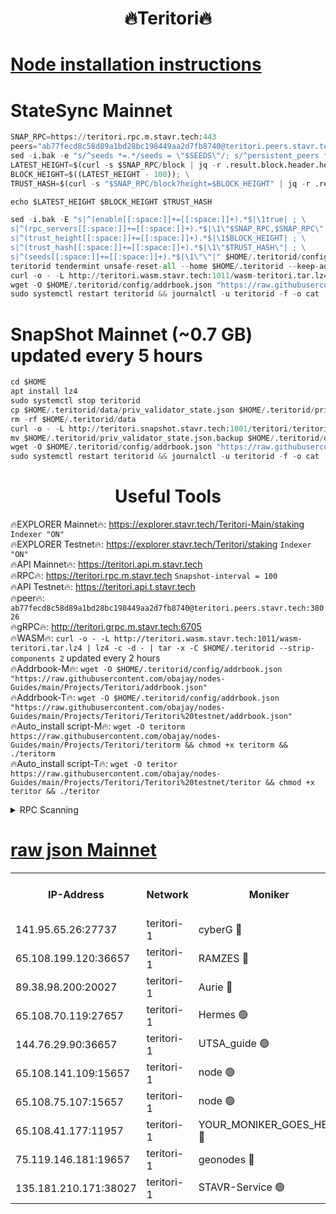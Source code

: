 <h1 align="center"> 🔥Teritori🔥</h1>


[Node installation instructions](https://github.com/obajay/nodes-Guides/tree/main/Projects/Teritori)
=

# StateSync Mainnet
```python
SNAP_RPC=https://teritori.rpc.m.stavr.tech:443
peers="ab77fecd8c58d89a1bd28bc198449aa2d7fb8740@teritori.peers.stavr.tech:38026"
sed -i.bak -e "s/^seeds *=.*/seeds = \"$SEEDS\"/; s/^persistent_peers *=.*/persistent_peers = \"$PEERS\"/" $HOME/.teritorid/config/config.toml
LATEST_HEIGHT=$(curl -s $SNAP_RPC/block | jq -r .result.block.header.height); \
BLOCK_HEIGHT=$((LATEST_HEIGHT - 100)); \
TRUST_HASH=$(curl -s "$SNAP_RPC/block?height=$BLOCK_HEIGHT" | jq -r .result.block_id.hash)

echo $LATEST_HEIGHT $BLOCK_HEIGHT $TRUST_HASH

sed -i.bak -E "s|^(enable[[:space:]]+=[[:space:]]+).*$|\1true| ; \
s|^(rpc_servers[[:space:]]+=[[:space:]]+).*$|\1\"$SNAP_RPC,$SNAP_RPC\"| ; \
s|^(trust_height[[:space:]]+=[[:space:]]+).*$|\1$BLOCK_HEIGHT| ; \
s|^(trust_hash[[:space:]]+=[[:space:]]+).*$|\1\"$TRUST_HASH\"| ; \
s|^(seeds[[:space:]]+=[[:space:]]+).*$|\1\"\"|" $HOME/.teritorid/config/config.toml
teritorid tendermint unsafe-reset-all --home $HOME/.teritorid --keep-addr-book
curl -o - -L http://teritori.wasm.stavr.tech:1011/wasm-teritori.tar.lz4 | lz4 -c -d - | tar -x -C $HOME/.teritorid --strip-components 2
wget -O $HOME/.teritorid/config/addrbook.json "https://raw.githubusercontent.com/obajay/nodes-Guides/main/Projects/Teritori/addrbook.json"
sudo systemctl restart teritorid && journalctl -u teritorid -f -o cat
```

# SnapShot Mainnet (~0.7 GB) updated every 5 hours
```python
cd $HOME
apt install lz4
sudo systemctl stop teritorid
cp $HOME/.teritorid/data/priv_validator_state.json $HOME/.teritorid/priv_validator_state.json.backup
rm -rf $HOME/.teritorid/data
curl -o - -L http://teritori.snapshot.stavr.tech:1001/teritori/teritori-snap.tar.lz4 | lz4 -c -d - | tar -x -C $HOME/.teritorid --strip-components 2
mv $HOME/.teritorid/priv_validator_state.json.backup $HOME/.teritorid/data/priv_validator_state.json
wget -O $HOME/.teritorid/config/addrbook.json "https://raw.githubusercontent.com/obajay/nodes-Guides/main/Projects/Teritori/addrbook.json"
sudo systemctl restart teritorid && journalctl -u teritorid -f -o cat
```
 <h1 align="center"> Useful Tools</h1>

🔥EXPLORER Mainnet🔥:      https://explorer.stavr.tech/Teritori-Main/staking      `Indexer "ON"` \
🔥EXPLORER Testnet🔥:        https://explorer.stavr.tech/Teritori/staking            `Indexer "ON"` \
🔥API Mainnet🔥:                   https://teritori.api.m.stavr.tech \
🔥RPC🔥:                                   https://teritori.rpc.m.stavr.tech                         `Snapshot-interval = 100` \
🔥API Testnet🔥:                     https://teritori.api.t.stavr.tech \
🔥peer🔥:                     `ab77fecd8c58d89a1bd28bc198449aa2d7fb8740@teritori.peers.stavr.tech:38026` \
🔥gRPC🔥:                                http://teritori.grpc.m.stavr.tech:6705 \
🔥WASM🔥: ```curl -o - -L http://teritori.wasm.stavr.tech:1011/wasm-teritori.tar.lz4 | lz4 -c -d - | tar -x -C $HOME/.teritorid --strip-components 2``` updated every 2 hours \
🔥Addrbook-M🔥:    ```wget -O $HOME/.teritorid/config/addrbook.json "https://raw.githubusercontent.com/obajay/nodes-Guides/main/Projects/Teritori/addrbook.json"``` \
🔥Addrbook-T🔥:    ```wget -O $HOME/.teritorid/config/addrbook.json "https://raw.githubusercontent.com/obajay/nodes-Guides/main/Projects/Teritori/Teritori%20testnet/addrbook.json"``` \
🔥Auto_install script-M🔥: ```wget -O teritorm https://raw.githubusercontent.com/obajay/nodes-Guides/main/Projects/Teritori/teritorm && chmod +x teritorm && ./teritorm``` \
🔥Auto_install script-T🔥: ```wget -O teritor https://raw.githubusercontent.com/obajay/nodes-Guides/main/Projects/Teritori/Teritori%20testnet/teritor && chmod +x teritor && ./teritor```

<details>
<summary>RPC Scanning</summary>

<h2 align="center"> We scan nodes in real time every 4 hours. And we provide the final result of RPC endpoints.
We cannot influence the operation of these nodes in any way. </h2>


```python
If Voting Power is higher than 0 --> then the Node is a validator of the network and may be subject to attack and be a potential threat to the chain.
```
```python
We marked such validators with a red symbol
```

</details>

[raw json Mainnet](https://rpc-check.teritorim.stavr.tech/teritorim/rpc-teritorim-result.json)
=



<table><tr><th>IP-Address</th><th>Network</th><th>Moniker</th><th>Latest Block Height</th><th>Earliest Block Height</th><th>Catching Up</th><th>Tx Index</th><th>Voting Power</th><th>Scan Time</th></tr><tr><td>141.95.65.26:27737</td><td>teritori-1</td><td>cyberG 🔴</td><td>7500908</td><td>4258001</td><td>False</td><td>off</td><td>624194</td><td>2024-02-19T04:37:45.777443016UTC</td></tr><tr><td>65.108.199.120:36657</td><td>teritori-1</td><td>RAMZES 🔴</td><td>7500901</td><td>5996001</td><td>False</td><td>on</td><td>779115</td><td>2024-02-19T04:37:03.579949228UTC</td></tr><tr><td>89.38.98.200:20027</td><td>teritori-1</td><td>Aurie 🔴</td><td>7500909</td><td>6864001</td><td>False</td><td>on</td><td>119694</td><td>2024-02-19T04:37:50.993370664UTC</td></tr><tr><td>65.108.70.119:27657</td><td>teritori-1</td><td>Hermes 🟢</td><td>7500909</td><td>7203180</td><td>False</td><td>on</td><td>0</td><td>2024-02-19T04:37:51.353880832UTC</td></tr><tr><td>144.76.29.90:36657</td><td>teritori-1</td><td>UTSA_guide 🟢</td><td>7500907</td><td>7208001</td><td>False</td><td>on</td><td>0</td><td>2024-02-19T04:37:41.374706602UTC</td></tr><tr><td>65.108.141.109:15657</td><td>teritori-1</td><td>node 🟢</td><td>7500909</td><td>7284986</td><td>False</td><td>on</td><td>0</td><td>2024-02-19T04:37:50.621780933UTC</td></tr><tr><td>65.108.75.107:15657</td><td>teritori-1</td><td>node 🟢</td><td>7500913</td><td>7358868</td><td>False</td><td>on</td><td>0</td><td>2024-02-19T04:38:14.443377122UTC</td></tr><tr><td>65.108.41.177:11957</td><td>teritori-1</td><td>YOUR_MONIKER_GOES_HERE 🔴</td><td>7500901</td><td>7447180</td><td>False</td><td>on</td><td>2508</td><td>2024-02-19T04:37:04.057930700UTC</td></tr><tr><td>75.119.146.181:19657</td><td>teritori-1</td><td>geonodes 🔴</td><td>7500909</td><td>7477201</td><td>False</td><td>on</td><td>37094</td><td>2024-02-19T04:37:48.148823024UTC</td></tr><tr><td>135.181.210.171:38027</td><td>teritori-1</td><td>STAVR-Service 🟢</td><td>7500898</td><td>7499101</td><td>False</td><td>on</td><td>0</td><td>2024-02-19T04:36:44.418734016UTC</td></tr></table>
